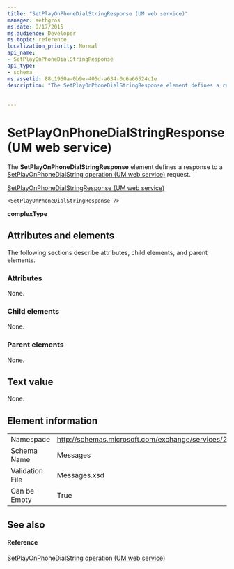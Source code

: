 ```yaml
---
title: "SetPlayOnPhoneDialStringResponse (UM web service)"
manager: sethgros
ms.date: 9/17/2015
ms.audience: Developer
ms.topic: reference
localization_priority: Normal
api_name:
- SetPlayOnPhoneDialStringResponse
api_type:
- schema
ms.assetid: 88c1960a-0b9e-405d-a634-0d6a66524c1e
description: "The SetPlayOnPhoneDialStringResponse element defines a response to a SetPlayOnPhoneDialString operation (UM web service) request."
 
 
---
```


# SetPlayOnPhoneDialStringResponse (UM web service)

The **SetPlayOnPhoneDialStringResponse** element defines a response to a [SetPlayOnPhoneDialString operation (UM web service)](setplayonphonedialstring-operation-um-web-service.md) request. 
  
[SetPlayOnPhoneDialStringResponse (UM web service)](setplayonphonedialstringresponse-um-web-service.md)
  
```
<SetPlayOnPhoneDialStringResponse />
```

 **complexType**
## Attributes and elements

The following sections describe attributes, child elements, and parent elements.
  
### Attributes

None.
  
### Child elements

None.
  
### Parent elements

None.
  
## Text value

None.
  
## Element information

|||
|:-----|:-----|
|Namespace  <br/> |http://schemas.microsoft.com/exchange/services/2006/messages  <br/> |
|Schema Name  <br/> |Messages  <br/> |
|Validation File  <br/> |Messages.xsd  <br/> |
|Can be Empty  <br/> |True  <br/> |
   
## See also

#### Reference

[SetPlayOnPhoneDialString operation (UM web service)](setplayonphonedialstring-operation-um-web-service.md)


